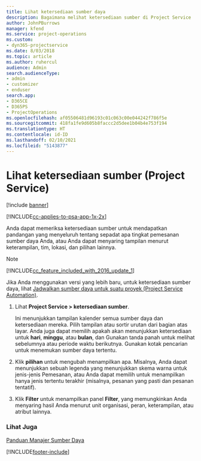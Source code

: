 ```yaml
---
title: Lihat ketersediaan sumber daya
description: Bagaimana melihat ketersediaan sumber di Project Service
author: JohnPBurrows
manager: kfend
ms.service: project-operations
ms.custom:
- dyn365-projectservice
ms.date: 8/03/2018
ms.topic: article
ms.author: ruhercul
audience: Admin
search.audienceType:
- admin
- customizer
- enduser
search.app:
- D365CE
- D365PS
- ProjectOperations
ms.openlocfilehash: af05506481d96193c01c063c00e044242f786f5e
ms.sourcegitcommit: 418fa1fe9d605b8faccc2d5dee1b04b4e753f194
ms.translationtype: HT
ms.contentlocale: id-ID
ms.lasthandoff: 02/10/2021
ms.locfileid: "5143877"
---
```

# <a name="view-resource-availability-project-service"></a>Lihat ketersediaan sumber (Project Service)

[!include [banner](../includes/psa-now-project-operations.md)]

[!INCLUDE[cc-applies-to-psa-app-1x-2x](../includes/cc-applies-to-psa-app-1x-2x.md)]

Anda dapat memeriksa ketersediaan sumber untuk mendapatkan pandangan yang menyeluruh tentang sepadat apa tingkat pemesanan sumber daya Anda, atau Anda dapat menyaring tampilan menurut keterampilan, tim, lokasi, dan pilihan lainnya.  
  
> [!NOTE]
> [!INCLUDE[cc_feature_included_with_2016_update_1](../includes/cc-feature-included-with-2016-update-1.md)]  
> 
>  Jika Anda menggunakan versi yang lebih baru, untuk ketersediaan sumber daya, lihat [Jadwalkan sumber daya untuk suatu proyek (Project Service Automation)](../psa/schedule-resources-project.md).  

1. Lihat **Project Service > ketersediaan sumber**.  

    Ini menunjukkan tampilan kalender semua sumber daya dan ketersediaan mereka. Pilih tampilan atau sortir urutan dari bagian atas layar. Anda juga dapat memilih apakah akan menunjukkan ketersediaan untuk **hari**, **minggu**, atau **bulan**, dan Gunakan tanda panah untuk melihat sebelumnya atau periode waktu berikutnya. Gunakan kotak pencarian untuk menemukan sumber daya tertentu.  

2. Klik **pilihan** untuk mengubah menampilkan apa. Misalnya, Anda dapat menunjukkan sebuah legenda yang menunjukkan skema warna untuk jenis-jenis Pemesanan, atau Anda dapat memilih untuk menampilkan hanya jenis tertentu terakhir (misalnya, pesanan yang pasti dan pesanan tentatif).  

3. Klik **Filter** untuk menampilkan panel **Filter**, yang memungkinkan Anda menyaring hasil Anda menurut unit organisasi, peran, keterampilan, atau atribut lainnya.  

### <a name="see-also"></a>Lihat Juga  
 [Panduan Manajer Sumber Daya](../psa/resource-manager-guide.md)


[!INCLUDE[footer-include](../includes/footer-banner.md)]